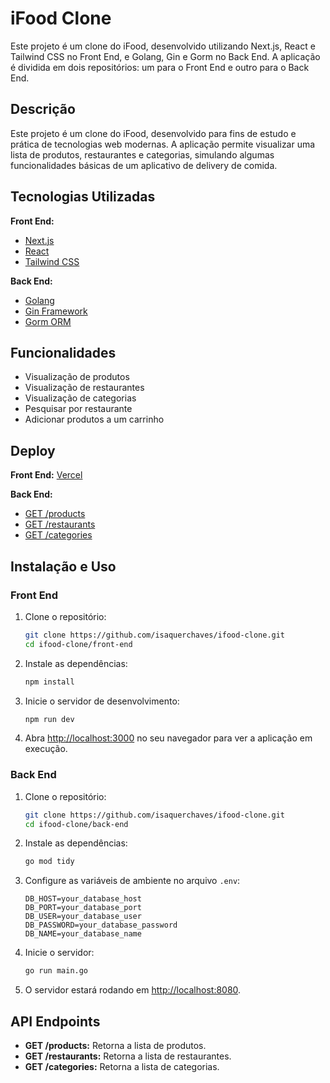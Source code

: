 # iFood Clone

Este projeto é um clone do iFood, desenvolvido utilizando Next.js, React e Tailwind CSS no Front End, e Golang, Gin e Gorm no Back End. A aplicação é dividida em dois repositórios: um para o Front End e outro para o Back End. 

## Descrição

Este projeto é um clone do iFood, desenvolvido para fins de estudo e prática de tecnologias web modernas. A aplicação permite visualizar uma lista de produtos, restaurantes e categorias, simulando algumas funcionalidades básicas de um aplicativo de delivery de comida.

## Tecnologias Utilizadas

**Front End:**
- [Next.js](https://nextjs.org/)
- [React](https://reactjs.org/)
- [Tailwind CSS](https://tailwindcss.com/)

**Back End:**
- [Golang](https://golang.org/)
- [Gin Framework](https://gin-gonic.com/)
- [Gorm ORM](https://gorm.io/)

## Funcionalidades

- Visualização de produtos
- Visualização de restaurantes
- Visualização de categorias
- Pesquisar por restaurante
- Adicionar produtos a um carrinho

## Deploy

**Front End:** [Vercel](https://ifood-clone-gray.vercel.app/)

**Back End:**
- [GET /products](https://ifood-clone-production.up.railway.app/products)
- [GET /restaurants](https://ifood-clone-production.up.railway.app/restaurants)
- [GET /categories](https://ifood-clone-production.up.railway.app/categories)

## Instalação e Uso

### Front End

1. Clone o repositório:
    ```bash
    git clone https://github.com/isaquerchaves/ifood-clone.git
    cd ifood-clone/front-end
    ```

2. Instale as dependências:
    ```bash
    npm install
    ```

3. Inicie o servidor de desenvolvimento:
    ```bash
    npm run dev
    ```

4. Abra [http://localhost:3000](http://localhost:3000) no seu navegador para ver a aplicação em execução.

### Back End

1. Clone o repositório:
    ```bash
    git clone https://github.com/isaquerchaves/ifood-clone.git
    cd ifood-clone/back-end
    ```

2. Instale as dependências:
    ```bash
    go mod tidy
    ```

3. Configure as variáveis de ambiente no arquivo `.env`:
    ```env
    DB_HOST=your_database_host
    DB_PORT=your_database_port
    DB_USER=your_database_user
    DB_PASSWORD=your_database_password
    DB_NAME=your_database_name
    ```

4. Inicie o servidor:
    ```bash
    go run main.go
    ```

5. O servidor estará rodando em [http://localhost:8080](http://localhost:8080).

## API Endpoints

- **GET /products:** Retorna a lista de produtos.
- **GET /restaurants:** Retorna a lista de restaurantes.
- **GET /categories:** Retorna a lista de categorias.
